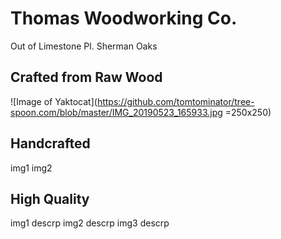 # Thomas Woodworking Co.
 Out of Limestone Pl. Sherman Oaks

## Crafted from Raw Wood
![Image of Yaktocat](https://github.com/tomtominator/tree-spoon.com/blob/master/IMG_20190523_165933.jpg =250x250)


## Handcrafted 
img1
img2

## High Quality
img1 
descrp
img2 
descrp
img3
descrp

